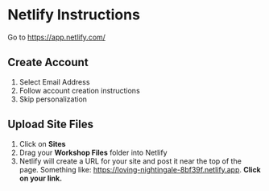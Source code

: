 # Netlify Instructions
Go to https://app.netlify.com/

## Create Account
1. Select Email Address
1. Follow account creation instructions
1. Skip personalization

## Upload Site Files
1. Click on **Sites**
1. Drag your **Workshop Files** folder into Netlify
1. Netlify will create a URL for your site and post it near the top of the page. Something like: https://loving-nightingale-8bf39f.netlify.app. **Click on your link.**